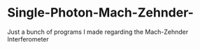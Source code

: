 # Single-Photon-Mach-Zehnder-
Just a bunch of programs I made regarding the Mach-Zehnder Interferometer
